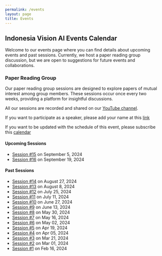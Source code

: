```yaml
---
permalink: /events
layout: page
title: Events
---
```


## Indonesia Vision AI Events Calendar

Welcome to our events page where you can find details about upcoming events and past sessions. Currently, we host a paper reading group discussion, but we are open to suggestions for future events and collaborations.

### Paper Reading Group

Our paper reading group sessions are designed to explore papers of mutual interest among group members. These sessions occur once every two weeks, providing a platform for insightful discussions.

All our sessions are recorded and shared on our [YouTube channel](https://www.youtube.com/@IndonesiaVisionAI-vg2tf).

If you want to participate as a speaker, please add your name at this [link](https://docs.google.com/spreadsheets/d/1Cqi7y8d3s54MSVxGITAPXQ6WsDCeqCHIEv2r-5_JsaM/edit#gid=0)

If you want to be updated with the schedule of this event, please subscribe this [calendar](https://calendar.google.com/calendar/u/0/r?cid=ZTFkMTJmYzlkMmJmMDYyNDZlMTQ4ZDQ0MTYxM2FkNmE4OGIzODgxMzU4MGU2NDZlOGQ4NDNjZmJlY2I3MTE2ZkBncm91cC5jYWxlbmRhci5nb29nbGUuY29t)

#### Upcoming Sessions

- [Session #15](/events/paper/session15) on September 5, 2024
- [Session #16](/events/paper/session16) on September 19, 2024

#### Past Sessions

- [Session #14](/events/paper/session14) on August 27, 2024
- [Session #13](/events/paper/session13) on August 8, 2024
- [Session #12](/events/paper/session12) on July 25, 2024
- [Session #11](/events/paper/session11) on July 11, 2024
- [Session #10](/events/paper/session10) on June 27, 2024
- [Session #9](/events/paper/session9) on June 13, 2024
- [Session #8](/events/paper/session8) on May 30, 2024
- [Session #7](/events/paper/session7) on May 16, 2024
- [Session #6](/events/paper/session6) on May 02, 2024
- [Session #5](/events/paper/session5) on Apr 19, 2024
- [Session #4](/events/paper/session4) on Apr 05, 2024
- [Session #3](/events/paper/session3) on Mar 21, 2024
- [Session #2](/events/paper/session2) on Mar 01, 2024
- [Session #1](/events/paper/session1) on Feb 16, 2024

